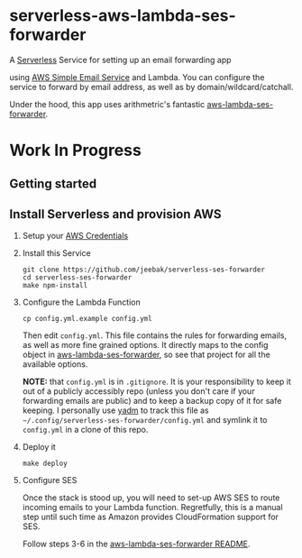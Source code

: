 # serverless-aws-lambda-ses-forwarder

A [Serverless](https://serverless.com) Service for setting up an email
forwarding app

using [AWS Simple Email Service](https://aws.amazon.com/ses/) and Lambda. You
can configure the service to forward by email address, as well as by
domain/wildcard/catchall.

Under the hood, this app uses arithmetric's fantastic
[aws-lambda-ses-forwarder](https://github.com/arithmetric/aws-lambda-ses-forwarder).

# Work In Progress

## Getting started

## Install Serverless and provision AWS

1.  Setup your [AWS Credentials](https://github.com/serverless/serverless/blob/master/docs/providers/aws/guide/credentials.md)

1.  Install this Service
    ```
    git clone https://github.com/jeebak/serverless-ses-forwarder
    cd serverless-ses-forwarder
    make npm-install
    ```

1.  Configure the Lambda Function
    ```
    cp config.yml.example config.yml
    ```
    Then edit `config.yml`. This file contains the rules for forwarding emails,
    as well as more fine grained options. It directly maps to the config object
    in
    [aws-lambda-ses-forwarder](https://github.com/arithmetric/aws-lambda-ses-forwarder),
    so see that project for all the available options.

    **NOTE:** that `config.yml` is in `.gitignore`. It is your responsibility to
    keep it out of a publicly accessibly repo (unless you don't care if your
    forwarding emails are public) and to keep a backup copy of it for safe
    keeping. I personally use [yadm](https://thelocehiliosan.github.io/yadm/)
    to track this file as `~/.config/serverless-ses-forwarder/config.yml` and
    symlink it to `config.yml` in a clone of this repo.

1.  Deploy it
    ```
    make deploy
    ```

1. Configure SES

   Once the stack is stood up, you will need to set-up AWS SES to route
   incoming emails to your Lambda function. Regretfully, this is a manual step
   until such time as Amazon provides CloudFormation support for SES.

   Follow steps 3-6 in the
   [aws-lambda-ses-forwarder README](https://github.com/arithmetric/aws-lambda-ses-forwarder/blob/master/README.md).
